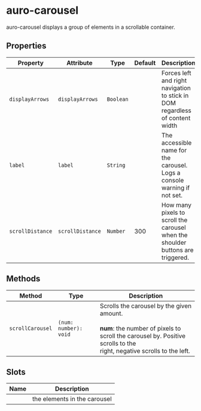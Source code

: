 # auro-carousel

auro-carousel displays a group of elements in a scrollable container.

## Properties

| Property         | Attribute        | Type      | Default | Description                                      |
|------------------|------------------|-----------|---------|--------------------------------------------------|
| `displayArrows`  | `displayArrows`  | `Boolean` |         | Forces left and right navigation to stick in DOM regardless of content width |
| `label`          | `label`          | `String`  |         | The accessible name for the carousel. Logs a console warning if not set. |
| `scrollDistance` | `scrollDistance` | `Number`  | 300     | How many pixels to scroll the carousel when the shoulder buttons are triggered. |

## Methods

| Method           | Type                  | Description                                      |
|------------------|-----------------------|--------------------------------------------------|
| `scrollCarousel` | `(num: number): void` | Scrolls the carousel by the given amount.<br /><br />**num**: the number of pixels to scroll the carousel by. Positive scrolls to the<br />right, negative scrolls to the left. |

## Slots

| Name | Description                  |
|------|------------------------------|
|      | the elements in the carousel |
